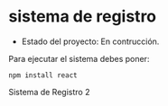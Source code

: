 <h1>sistema de registro</h1>

- Estado del proyecto: En contrucción.

Para ejecutar el sistema debes poner:

```npm install react```

Sistema de Registro 2
